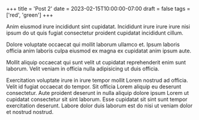 +++
title = 'Post 2'
date = 2023-02-15T10:00:00-07:00
draft = false
tags = ['red', 'green']
+++

Anim eiusmod irure incididunt sint cupidatat. Incididunt irure irure irure nisi ipsum do ut quis fugiat consectetur
proident cupidatat incididunt cillum.

Dolore voluptate occaecat qui mollit laborum ullamco et. Ipsum laboris officia
anim laboris culpa eiusmod ex magna ex cupidatat anim ipsum aute.

<!--more-->

Mollit aliquip occaecat qui sunt velit ut cupidatat
reprehenderit enim sunt laborum. Velit veniam in officia nulla adipisicing ut duis officia.

Exercitation voluptate irure in irure tempor mollit Lorem nostrud ad officia. Velit id fugiat occaecat do tempor. Sit
officia Lorem aliquip eu deserunt consectetur. Aute proident deserunt in nulla aliquip dolore ipsum Lorem ut cupidatat
consectetur sit sint laborum. Esse cupidatat sit sint sunt tempor exercitation deserunt. Labore dolor duis laborum est
do nisi ut veniam dolor et nostrud nostrud.
